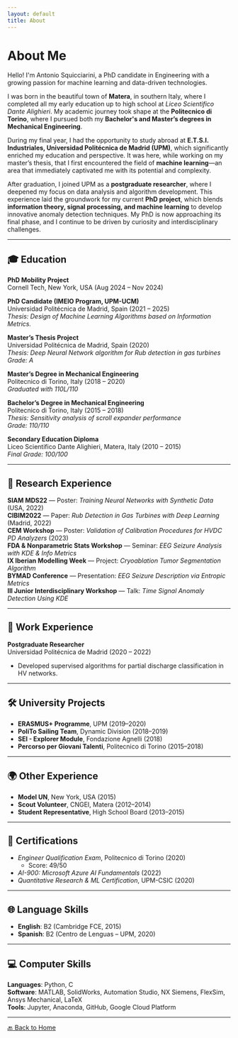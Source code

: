 ```yaml
---
layout: default
title: About
---
```


# About Me

Hello! I'm Antonio Squicciarini, a PhD candidate in Engineering with a growing passion for machine learning and data-driven technologies.

I was born in the beautiful town of **Matera**, in southern Italy, where I completed all my early education up to high school at *Liceo Scientifico Dante Alighieri*. My academic journey took shape at the **Politecnico di Torino**, where I pursued both my **Bachelor's and Master’s degrees in Mechanical Engineering**. 

During my final year, I had the opportunity to study abroad at **E.T.S.I. Industriales, Universidad Politécnica de Madrid (UPM)**, which significantly enriched my education and perspective. It was here, while working on my master’s thesis, that I first encountered the field of **machine learning**—an area that immediately captivated me with its potential and complexity.

After graduation, I joined UPM as a **postgraduate researcher**, where I deepened my focus on data analysis and algorithm development. This experience laid the groundwork for my current **PhD project**, which blends **information theory, signal processing, and machine learning** to develop innovative anomaly detection techniques. My PhD is now approaching its final phase, and I continue to be driven by curiosity and interdisciplinary challenges.

---

## 🎓 Education

**PhD Mobility Project**  
Cornell Tech, New York, USA (Aug 2024 – Nov 2024)

**PhD Candidate (IMEIO Program, UPM-UCM)**  
Universidad Politécnica de Madrid, Spain (2021 – 2025)  
*Thesis: Design of Machine Learning Algorithms based on Information Metrics.*

**Master’s Thesis Project**  
Universidad Politécnica de Madrid, Spain (2020)  
*Thesis: Deep Neural Network algorithm for Rub detection in gas turbines*  
*Grade: A*

**Master’s Degree in Mechanical Engineering**  
Politecnico di Torino, Italy (2018 – 2020)  
*Graduated with 110L/110*

**Bachelor’s Degree in Mechanical Engineering**  
Politecnico di Torino, Italy (2015 – 2018)  
*Thesis: Sensitivity analysis of scroll expander performance*  
*Grade: 110/110*

**Secondary Education Diploma**  
Liceo Scientifico Dante Alighieri, Matera, Italy (2010 – 2015)  
*Final Grade: 100/100*

---

## 🔬 Research Experience

**SIAM MDS22** — Poster: *Training Neural Networks with Synthetic Data* (USA, 2022)  
**CIBIM2022** — Paper: *Rub Detection in Gas Turbines with Deep Learning* (Madrid, 2022)  
**CEM Workshop** — Poster: *Validation of Calibration Procedures for HVDC PD Analyzers* (2023)  
**FDA & Nonparametric Stats Workshop** — Seminar: *EEG Seizure Analysis with KDE & Info Metrics*  
**IX Iberian Modelling Week** — Project: *Cryoablation Tumor Segmentation Algorithm*  
**BYMAD Conference** — Presentation: *EEG Seizure Description via Entropic Metrics*  
**III Junior Interdisciplinary Workshop** — Talk: *Time Signal Anomaly Detection Using KDE*

---

## 💼 Work Experience

**Postgraduate Researcher**  
Universidad Politécnica de Madrid (2020 – 2022)  
- Developed supervised algorithms for partial discharge classification in HV networks.

---

## 🛠 University Projects

- **ERASMUS+ Programme**, UPM (2019–2020)  
- **PoliTo Sailing Team**, Dynamic Division (2018–2019)  
- **SEI - Explorer Module**, Fondazione Agnelli (2018)  
- **Percorso per Giovani Talenti**, Politecnico di Torino (2015–2018)

---
## 🌍 Other Experience

- **Model UN**, New York, USA (2015)  
- **Scout Volunteer**, CNGEI, Matera (2012–2014)  
- **Student Representative**, High School Board (2013–2015)

---

## 📜 Certifications

- *Engineer Qualification Exam*, Politecnico di Torino (2020)  
  - Score: 49/50  
- *AI-900: Microsoft Azure AI Fundamentals* (2022)  
- *Quantitative Research & ML Certification*, UPM-CSIC (2020)

---

## 🌐 Language Skills

- **English**: B2 (Cambridge FCE, 2015)  
- **Spanish**: B2 (Centro de Lenguas – UPM, 2020)
  
---

## 💻 Computer Skills

**Languages**: Python, C  
**Software**: MATLAB, SolidWorks, Automation Studio, NX Siemens, FlexSim, Ansys Mechanical, LaTeX  
**Tools**: Jupyter, Anaconda, GitHub, Google Cloud Platform

---

[🔙 Back to Home](./)
